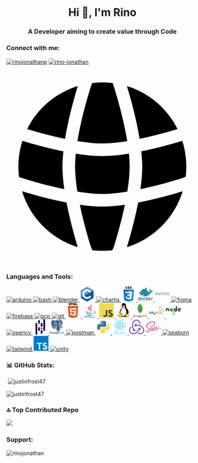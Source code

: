 <h1 align="center">Hi 👋, I'm Rino</h1>
<h3 align="center">A Developer aiming to create value through Code</h3>



<h3 align="left">Connect with me:</h3>
<p align="left">
<a href="https://twitter.com/rinojonathanp" target="blank"><img align="center" src="https://raw.githubusercontent.com/rahuldkjain/github-profile-readme-generator/master/src/images/icons/Social/twitter.svg" alt="rinojonathanp" height="30" width="40" /></a>
<a href="https://linkedin.com/in/rino-jonathan" target="blank"><img align="center" src="https://raw.githubusercontent.com/rahuldkjain/github-profile-readme-generator/master/src/images/icons/Social/linked-in-alt.svg" alt="rino-jonathan" height="30" width="40" /></a>


<a href="https://rinojonathan.github.io/" target="blank"><svg viewBox="0 0 24 24" fill="none" xmlns="http://www.w3.org/2000/svg"><g id="SVGRepo_bgCarrier" stroke-width="0"></g><g id="SVGRepo_tracerCarrier" stroke-linecap="round" stroke-linejoin="round"></g><g id="SVGRepo_iconCarrier"> <g id="style=fill"> <g id="web"> <g id="Vector"> <path d="M15.3222 10.383C15.3796 10.9457 15.4125 11.4903 15.4125 12C15.4125 12.9541 15.2972 14.0315 15.1208 15.1208C14.0315 15.2972 12.9541 15.4125 12 15.4125C11.0502 15.4125 9.97313 15.2975 8.87911 15.1205C8.70281 14.0312 8.5875 12.954 8.5875 12C8.5875 11.4905 8.62039 10.9458 8.67789 10.383C9.82608 10.5668 10.9715 10.6875 12 10.6875C13.0286 10.6875 14.174 10.5668 15.3222 10.383Z" fill="#000000"></path> <path d="M16.8752 10.0994C16.9462 10.7579 16.9875 11.399 16.9875 12C16.9875 12.8769 16.8997 13.8389 16.7599 14.8153C18.7425 14.4016 20.575 13.8731 21.5567 13.5722C21.8739 13.475 21.9986 13.4363 22.1658 13.3694C22.2494 13.336 22.326 13.302 22.4259 13.2543C22.4748 12.843 22.5 12.4244 22.5 12C22.5 10.878 22.324 9.79714 21.9982 8.78346L21.9133 8.81017C20.8868 9.12245 18.9652 9.6745 16.8752 10.0994Z" fill="#000000"></path> <path d="M21.4017 7.31948C20.3698 7.63221 18.579 8.14039 16.6599 8.53603C16.2178 5.84926 15.443 3.16951 15.0702 1.95598C17.8422 2.80227 20.1273 4.76467 21.4017 7.31948Z" fill="#000000"></path> <path d="M15.1117 8.82229C14.0253 8.99781 12.9513 9.1125 12 9.1125C11.0487 9.1125 9.97477 8.99781 8.88843 8.8223C9.30471 6.28005 10.0478 3.68306 10.4278 2.44333C10.525 2.12606 10.5637 2.00144 10.6306 1.83418C10.664 1.75062 10.698 1.67398 10.7457 1.57414C11.157 1.52518 11.5756 1.5 12 1.5C12.4434 1.5 12.8803 1.52748 13.3093 1.58083C13.3184 1.61564 13.3268 1.64679 13.3351 1.67626C13.3597 1.76333 13.3982 1.8857 13.4628 2.09104L13.4696 2.11261C13.7935 3.14223 14.6519 6.01401 15.1117 8.82229Z" fill="#000000"></path> <path d="M7.34004 8.536C7.7801 5.86107 8.54986 3.19576 8.92192 1.98181L8.92983 1.95597C6.15777 2.80225 3.8727 4.76465 2.59835 7.31946C3.63018 7.63219 5.42095 8.14036 7.34004 8.536Z" fill="#000000"></path> <path d="M2.00184 8.78345C1.67598 9.79714 1.5 10.878 1.5 12C1.5 12.4389 1.52693 12.8715 1.57923 13.2963L1.74471 13.3515L1.74603 13.3519L1.74765 13.3525L1.74879 13.3528C1.80205 13.3705 3.36305 13.886 5.41878 14.3975C5.99886 14.5418 6.61307 14.6844 7.24006 14.8151C7.10025 13.8388 7.0125 12.8769 7.0125 12C7.0125 11.3988 7.05374 10.7577 7.12472 10.0994C5.03428 9.67436 3.11218 9.12212 2.08597 8.80989L2.07883 8.80771L2.00184 8.78345Z" fill="#000000"></path> <path d="M12 16.9875C12.8769 16.9875 13.8389 16.8997 14.8153 16.7599C14.4016 18.7425 13.8731 20.575 13.5722 21.5566C13.475 21.8739 13.4363 21.9985 13.3694 22.1658C13.336 22.2494 13.302 22.326 13.2543 22.4259C12.843 22.4748 12.4244 22.5 12 22.5C11.5756 22.5 11.157 22.4748 10.7457 22.4259C10.698 22.326 10.664 22.2494 10.6306 22.1658C10.5637 21.9986 10.525 21.8739 10.4278 21.5567C10.1269 20.5751 9.59846 18.7427 9.18478 16.7603C10.1579 16.8996 11.1201 16.9875 12 16.9875Z" fill="#000000"></path> <path d="M5.0385 15.9259C3.73853 15.6024 2.63135 15.2775 1.95597 15.0702C2.97258 18.4002 5.59982 21.0274 8.92983 22.044L8.92192 22.0182C8.59705 20.9582 7.96897 18.7917 7.52191 16.4784C6.6525 16.3103 5.80722 16.1171 5.0385 15.9259Z" fill="#000000"></path> <path d="M22.0182 15.0781C20.9582 15.403 18.7915 16.0311 16.4781 16.4781C16.0311 18.7915 15.403 20.9581 15.0781 22.0182L15.0702 22.044C18.4002 21.0274 21.0274 18.4002 22.044 15.0702L22.0182 15.0781Z" fill="#000000"></path> <path d="M1.6103 13.323C1.64665 13.3277 1.67628 13.3327 1.68611 13.3349C1.69472 13.337 1.70821 13.3406 1.7131 13.3419L1.72391 13.345L1.72973 13.3468L1.73585 13.3487L1.74098 13.3503C1.7381 13.3494 1.67976 13.3348 1.6103 13.323Z" fill="#000000"></path> </g> </g> </g> </g></svg></a>


</p>

<h3 align="left">Languages and Tools:</h3>
<p align="left"> <a href="https://www.arduino.cc/" target="_blank" rel="noreferrer"> <img src="https://cdn.worldvectorlogo.com/logos/arduino-1.svg" alt="arduino" width="40" height="40"/> </a> <a href="https://www.gnu.org/software/bash/" target="_blank" rel="noreferrer"> <img src="https://www.vectorlogo.zone/logos/gnu_bash/gnu_bash-icon.svg" alt="bash" width="40" height="40"/> </a> <a href="https://www.blender.org/" target="_blank" rel="noreferrer"> <img src="https://download.blender.org/branding/community/blender_community_badge_white.svg" alt="blender" width="40" height="40"/> </a> <a href="https://www.cprogramming.com/" target="_blank" rel="noreferrer"> <img src="https://raw.githubusercontent.com/devicons/devicon/master/icons/c/c-original.svg" alt="c" width="40" height="40"/> </a> <a href="https://www.chartjs.org" target="_blank" rel="noreferrer"> <img src="https://www.chartjs.org/media/logo-title.svg" alt="chartjs" width="40" height="40"/> </a> <a href="https://www.w3schools.com/css/" target="_blank" rel="noreferrer"> <img src="https://raw.githubusercontent.com/devicons/devicon/master/icons/css3/css3-original-wordmark.svg" alt="css3" width="40" height="40"/> </a> <a href="https://www.docker.com/" target="_blank" rel="noreferrer"> <img src="https://raw.githubusercontent.com/devicons/devicon/master/icons/docker/docker-original-wordmark.svg" alt="docker" width="40" height="40"/> </a> <a href="https://expressjs.com" target="_blank" rel="noreferrer"> <img src="https://raw.githubusercontent.com/devicons/devicon/master/icons/express/express-original-wordmark.svg" alt="express" width="40" height="40"/> </a> <a href="https://www.figma.com/" target="_blank" rel="noreferrer"> <img src="https://www.vectorlogo.zone/logos/figma/figma-icon.svg" alt="figma" width="40" height="40"/> </a> <a href="https://firebase.google.com/" target="_blank" rel="noreferrer"> <img src="https://www.vectorlogo.zone/logos/firebase/firebase-icon.svg" alt="firebase" width="40" height="40"/> </a> <a href="https://cloud.google.com" target="_blank" rel="noreferrer"> <img src="https://www.vectorlogo.zone/logos/google_cloud/google_cloud-icon.svg" alt="gcp" width="40" height="40"/> </a> <a href="https://git-scm.com/" target="_blank" rel="noreferrer"> <img src="https://www.vectorlogo.zone/logos/git-scm/git-scm-icon.svg" alt="git" width="40" height="40"/> </a> <a href="https://www.w3.org/html/" target="_blank" rel="noreferrer"> <img src="https://raw.githubusercontent.com/devicons/devicon/master/icons/html5/html5-original-wordmark.svg" alt="html5" width="40" height="40"/> </a> <a href="https://www.java.com" target="_blank" rel="noreferrer"> <img src="https://raw.githubusercontent.com/devicons/devicon/master/icons/java/java-original.svg" alt="java" width="40" height="40"/> </a> <a href="https://developer.mozilla.org/en-US/docs/Web/JavaScript" target="_blank" rel="noreferrer"> <img src="https://raw.githubusercontent.com/devicons/devicon/master/icons/javascript/javascript-original.svg" alt="javascript" width="40" height="40"/> </a> <a href="https://www.linux.org/" target="_blank" rel="noreferrer"> <img src="https://raw.githubusercontent.com/devicons/devicon/master/icons/linux/linux-original.svg" alt="linux" width="40" height="40"/> </a> <a href="https://www.mongodb.com/" target="_blank" rel="noreferrer"> <img src="https://raw.githubusercontent.com/devicons/devicon/master/icons/mongodb/mongodb-original-wordmark.svg" alt="mongodb" width="40" height="40"/> </a> <a href="https://www.mysql.com/" target="_blank" rel="noreferrer"> <img src="https://raw.githubusercontent.com/devicons/devicon/master/icons/mysql/mysql-original-wordmark.svg" alt="mysql" width="40" height="40"/> </a> <a href="https://nodejs.org" target="_blank" rel="noreferrer"> <img src="https://raw.githubusercontent.com/devicons/devicon/master/icons/nodejs/nodejs-original-wordmark.svg" alt="nodejs" width="40" height="40"/> </a> <a href="https://opencv.org/" target="_blank" rel="noreferrer"> <img src="https://www.vectorlogo.zone/logos/opencv/opencv-icon.svg" alt="opencv" width="40" height="40"/> </a> <a href="https://pandas.pydata.org/" target="_blank" rel="noreferrer"> <img src="https://raw.githubusercontent.com/devicons/devicon/2ae2a900d2f041da66e950e4d48052658d850630/icons/pandas/pandas-original.svg" alt="pandas" width="40" height="40"/> </a> <a href="https://www.postgresql.org" target="_blank" rel="noreferrer"> <img src="https://raw.githubusercontent.com/devicons/devicon/master/icons/postgresql/postgresql-original-wordmark.svg" alt="postgresql" width="40" height="40"/> </a> <a href="https://postman.com" target="_blank" rel="noreferrer"> <img src="https://www.vectorlogo.zone/logos/getpostman/getpostman-icon.svg" alt="postman" width="40" height="40"/> </a> <a href="https://www.python.org" target="_blank" rel="noreferrer"> <img src="https://raw.githubusercontent.com/devicons/devicon/master/icons/python/python-original.svg" alt="python" width="40" height="40"/> </a> <a href="https://reactjs.org/" target="_blank" rel="noreferrer"> <img src="https://raw.githubusercontent.com/devicons/devicon/master/icons/react/react-original-wordmark.svg" alt="react" width="40" height="40"/> </a> <a href="https://redux.js.org" target="_blank" rel="noreferrer"> <img src="https://raw.githubusercontent.com/devicons/devicon/master/icons/redux/redux-original.svg" alt="redux" width="40" height="40"/> </a> <a href="https://sass-lang.com" target="_blank" rel="noreferrer"> <img src="https://raw.githubusercontent.com/devicons/devicon/master/icons/sass/sass-original.svg" alt="sass" width="40" height="40"/> </a> <a href="https://seaborn.pydata.org/" target="_blank" rel="noreferrer"> <img src="https://seaborn.pydata.org/_images/logo-mark-lightbg.svg" alt="seaborn" width="40" height="40"/> </a> <a href="https://tailwindcss.com/" target="_blank" rel="noreferrer"> <img src="https://www.vectorlogo.zone/logos/tailwindcss/tailwindcss-icon.svg" alt="tailwind" width="40" height="40"/> </a> <a href="https://www.typescriptlang.org/" target="_blank" rel="noreferrer"> <img src="https://raw.githubusercontent.com/devicons/devicon/master/icons/typescript/typescript-original.svg" alt="typescript" width="40" height="40"/> </a> <a href="https://unity.com/" target="_blank" rel="noreferrer"> <img src="https://www.vectorlogo.zone/logos/unity3d/unity3d-icon.svg" alt="unity" width="40" height="40"/> </a> </p>

<h3 align="left">📊 GitHub Stats:</h3>
<p>&nbsp;<img align="center" src="https://github-readme-stats.vercel.app/api?username=justinfrost47&show_icons=true&locale=en" alt="justinfrost47" /></p>

<p><img align="center" src="https://github-readme-streak-stats.herokuapp.com/?user=justinfrost47&" alt="justinfrost47" /></p>


### 🔝 Top Contributed Repo
![](https://github-contributor-stats.vercel.app/api?username=RinoJonathan&limit=5&theme=dark&combine_all_yearly_contributions=true)

<h3 align="left">Support:</h3>
<p><a href="https://www.buymeacoffee.com/rinojonathan"> <img align="left" src="https://cdn.buymeacoffee.com/buttons/v2/default-yellow.png" height="50" width="210" alt="rinojonathan" /></a></p><br><br>



